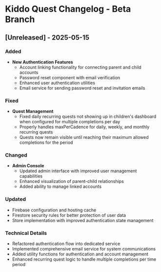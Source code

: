# Kiddo Quest Changelog - Beta Branch

## [Unreleased] - 2025-05-15

### Added
- **New Authentication Features**
  - Account linking functionality for connecting parent and child accounts
  - Password reset component with email verification
  - Enhanced user authentication utilities
  - Email service for sending password reset and invitation emails

### Fixed
- **Quest Management**
  - Fixed daily recurring quests not showing up in children's dashboard when configured for multiple completions per day
  - Properly handles maxPerCadence for daily, weekly, and monthly recurring quests
  - Quests now remain visible until reaching their maximum allowed completions for the period

### Changed
- **Admin Console**
  - Updated admin interface with improved user management capabilities
  - Enhanced visualization of parent-child relationships
  - Added ability to manage linked accounts

### Updated
- Firebase configuration and hosting cache
- Firestore security rules for better protection of user data
- Store implementation with improved authentication state management

### Technical Details
- Refactored authentication flow into dedicated service
- Implemented comprehensive email service for system communications
- Added utility functions for authentication and account management
- Enhanced recurring quest logic to handle multiple completions per time period
